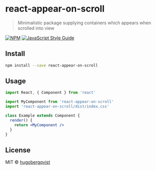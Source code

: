 # react-appear-on-scroll

> Minimalistic package supplying containers which appears when scrolled into view

[![NPM](https://img.shields.io/npm/v/react-appear-on-scroll.svg)](https://www.npmjs.com/package/react-appear-on-scroll) [![JavaScript Style Guide](https://img.shields.io/badge/code_style-standard-brightgreen.svg)](https://standardjs.com)

## Install

```bash
npm install --save react-appear-on-scroll
```

## Usage

```jsx
import React, { Component } from 'react'

import MyComponent from 'react-appear-on-scroll'
import 'react-appear-on-scroll/dist/index.css'

class Example extends Component {
  render() {
    return <MyComponent />
  }
}
```

## License

MIT © [hugobergqvist](https://github.com/hugobergqvist)

